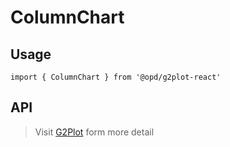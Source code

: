 # ColumnChart

## Usage

```tsx | pure
import { ColumnChart } from '@opd/g2plot-react'
```

## API

<API id="ColumnChart"></API>

> Visit [G2Plot](https://g2plot.antv.antgroup.com/api/plot-api) form more detail
